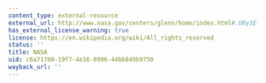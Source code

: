 ```yaml
---
content_type: external-resource
external_url: http://www.nasa.gov/centers/glenn/home/index.html#.U8y1EfmSzS4
has_external_license_warning: true
license: https://en.wikipedia.org/wiki/All_rights_reserved
status: ''
title: NASA
uid: c6a71780-19f7-4e16-8986-44bb849b9750
wayback_url: ''
---
```

